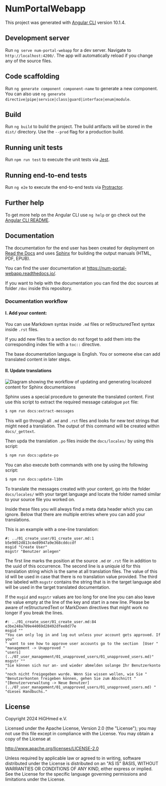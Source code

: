 # NumPortalWebapp

This project was generated with [Angular CLI](https://github.com/angular/angular-cli) version 10.1.4.

## Development server

Run `ng serve num-portal-webapp` for a dev server. Navigate to `http://localhost:4200/`. The app will automatically reload if you change any of the source files.

## Code scaffolding

Run `ng generate component component-name` to generate a new component. You can also use `ng generate directive|pipe|service|class|guard|interface|enum|module`.

## Build

Run `ng build` to build the project. The build artifacts will be stored in the `dist/` directory. Use the `--prod` flag for a production build.

## Running unit tests

Run `npm run test` to execute the unit tests via [Jest](https://jestjs.io/).

## Running end-to-end tests

Run `ng e2e` to execute the end-to-end tests via [Protractor](http://www.protractortest.org/).

## Further help

To get more help on the Angular CLI use `ng help` or go check out the [Angular CLI README](https://github.com/angular/angular-cli/blob/master/README.md).

## Documentation

The documentation for the end user has been created for deployment on 
[Read the Docs](https://readthedocs.org/) and uses [Sphinx](https://www.sphinx-doc.org/) for
building the output manuals (HTML, PDF, EPUB).

You can find the user documentation at 
<a href="https://num-portal-webapp.readthedocs.io/" target="_blank" rel="noopener">
https://num-portal-webapp.readthedocs.io/</a>.

If you want to help with the documentation you can find the doc sources at folder `/doc` inside this
repository.

### Documentation workflow

#### I. Add your content:

You can use Markdown syntax inside `.md` files or reStructuredText syntax inside `.rst` files.

If you add new files to a section do not forget to add them into the corresponding index file with
a `toc::` directive.

The base documentation language is English. You or someone else can add translated content in later
steps.

#### II. Update translations

![Diagram showing the workflow of updating and generating localozed content for Sphinx documentaions](https://www.sphinx-doc.org/en/master/_images/translation.svg "Sphinx translation workflow")

Sphinx uses a special procedure to generate the translated content. First use this script to 
extract the required message catalogue `pot` file:

```bash
$ npm run docs:extract-messages
```

This will go through all `.md` and `.rst` files and looks for new text strings that might need
a translation. The output of this command will be created within `docs/_gettext`.

Then upda the translation `.po` files inside the `docs/locales/` by using this script:

```bash
$ npm run docs:update-po
```

You can also execute both commands with one by using the following script:

```bash
$ npm run docs:update-l10n
```

To translate the messages created with your content, go into the folder `docs/locales/` with your
target language and locate the folder named similar to your source file you worked on.

Inside these files you will always find a meta data header which you can ignore. Below that there
are multiple entries where you can add your translations.

This is an example with a one-line translation:

```pot
#: ../01_create_user/01_create_user.md:1 b5e9052d813c4e89947a9e368cddccdf
msgid "Create User"
msgstr "Benutzer anlegen"
```

The first line  marks the position at the source `.md` or `.rst` file in addition to the uuid of
this occurrence.
The second line is a uniquie id for this translation string which is the same at all translation
files. The value of this id will be used in case that there is no translation value provided.
The third line labeled with `msgstr` contains the string that is in the target language abd will
be used in the target translated documentation.

If the `msgid` and `msgstr` values are too long for one line you can also leave the value empty
at the line of the key and start in a new line. Please be aware of reStructuredText or MarkDown
directives that might work no longer if you break the lines.

```pot
#: ../01_create_user/01_create_user.md:84 e3be248a709e44069d28492dfee8d77e
msgid ""
"You can only log in and log out unless your account gets approved. If you"
" want to see how to approve user accounts go to the section  [User "
"management -> Unapproved "
"users](../07_user_management/01_unapproved_users/01_unapproved_users.md)"
msgstr ""
"Sie können sich nur an- und wieder abmelden solange Ihr Benutzerkonto "
"noch nicht freigegeben wurde. Wenn Sie wissen wollen, wie Sie "
"Benutzerkonten freigeben können, gehen Sie zum Abschnitt "
"[Benutzerverwaltung -> Neue Benutzer](../07_user_management/01_unapproved_users/01_unapproved_users.md) "
"dieses Handbuchs."
```




## License

Copyright 2024 HiGHmed e.V.

Licensed under the Apache License, Version 2.0 (the "License");
you may not use this file except in compliance with the License.
You may obtain a copy of the License at

http://www.apache.org/licenses/LICENSE-2.0

Unless required by applicable law or agreed to in writing, software
distributed under the License is distributed on an "AS IS" BASIS,
WITHOUT WARRANTIES OR CONDITIONS OF ANY KIND, either express or implied.
See the License for the specific language governing permissions and
limitations under the License.

